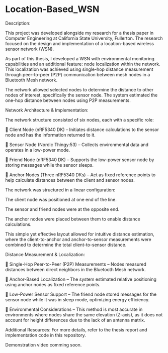 # Location-Based_WSN

Description:

This project was developed alongside my research for a thesis paper in Computer Engineering at California State University, Fullerton. The research focused on the design and implementation of a location-based wireless sensor network (WSN).

As part of this thesis, I developed a WSN with environmental monitoring capabilities and an additional feature: node localization within the network. This localization was achieved using single-hop distance measurement through peer-to-peer (P2P) communication between mesh nodes in a Bluetooth Mesh network.

The network allowed selected nodes to determine the distance to other nodes of interest, specifically the sensor node. The system estimated the one-hop distance between nodes using P2P measurements.

Network Architecture & Implementation:

The network structure consisted of six nodes, each with a specific role:

🔹 Client Node (nRF5340 DK) – Initiates distance calculations to the sensor node and has the information returned to it.

🔹 Sensor Node (Nordic Thingy:53) – Collects environmental data and operates in a low-power mode.

🔹 Friend Node (nRF5340 DK) – Supports the low-power sensor node by storing messages while the sensor sleeps.

🔹 Anchor Nodes (Three nRF5340 DKs) – Act as fixed reference points to help calculate distances between the client and sensor nodes.

The network was structured in a linear configuration:

The client node was positioned at one end of the line.

The sensor and friend nodes were at the opposite end.

The anchor nodes were placed between them to enable distance calculations.

This simple yet effective layout allowed for intuitive distance estimation, where the client-to-anchor and anchor-to-sensor measurements were combined to determine the total client-to-sensor distance.

Distance Measurement & Localization:

🔹 Single-Hop Peer-to-Peer (P2P) Measurements – Nodes measured distances between direct neighbors in the Bluetooth Mesh network.

🔹 Anchor-Based Localization – The system estimated relative positioning using anchor nodes as fixed reference points.

🔹 Low-Power Sensor Support – The friend node stored messages for the sensor node while it was in sleep mode, optimizing energy efficiency.

🔹 Environmental Considerations – This method is most accurate in environments where nodes share the same elevation (Z-axis), as it does not account for height differences due to the lack of an antenna matrix.

Additional Resources:
For more details, refer to the thesis report and implementation code in this repository.

Demonstration video comming soon.
